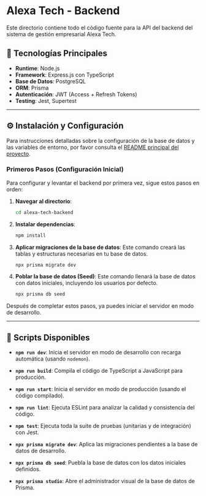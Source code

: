 # Alexa Tech - Backend

Este directorio contiene todo el código fuente para la API del backend del sistema de gestión empresarial Alexa Tech.

## 🚀 Tecnologías Principales

- **Runtime**: Node.js
- **Framework**: Express.js con TypeScript
- **Base de Datos**: PostgreSQL
- **ORM**: Prisma
- **Autenticación**: JWT (Access + Refresh Tokens)
- **Testing**: Jest, Supertest

---

## ⚙️ Instalación y Configuración

Para instrucciones detalladas sobre la configuración de la base de datos y las variables de entorno, por favor consulta el [README principal del proyecto](../README.md).

### Primeros Pasos (Configuración Inicial)

Para configurar y levantar el backend por primera vez, sigue estos pasos en orden:

1.  **Navegar al directorio**:
    ```bash
    cd alexa-tech-backend
    ```

2.  **Instalar dependencias**:
    ```bash
    npm install
    ```

3.  **Aplicar migraciones de la base de datos**:
    Este comando creará las tablas y estructuras necesarias en tu base de datos.
    ```bash
    npx prisma migrate dev
    ```

4.  **Poblar la base de datos (Seed)**:
    Este comando llenará la base de datos con datos iniciales, incluyendo los usuarios por defecto.
    ```bash
    npx prisma db seed
    ```

Después de completar estos pasos, ya puedes iniciar el servidor en modo de desarrollo.


---

## 📜 Scripts Disponibles

-   **`npm run dev`**: Inicia el servidor en modo de desarrollo con recarga automática (usando `nodemon`).

-   **`npm run build`**: Compila el código de TypeScript a JavaScript para producción.

-   **`npm run start`**: Inicia el servidor en modo de producción (usando el código compilado).

-   **`npm run lint`**: Ejecuta ESLint para analizar la calidad y consistencia del código.

-   **`npm test`**: Ejecuta toda la suite de pruebas (unitarias y de integración) con Jest.

-   **`npx prisma migrate dev`**: Aplica las migraciones pendientes a la base de datos de desarrollo.

-   **`npx prisma db seed`**: Puebla la base de datos con los datos iniciales definidos.

-   **`npx prisma studio`**: Abre el administrador visual de la base de datos de Prisma.
